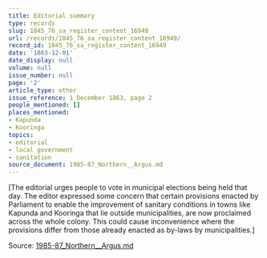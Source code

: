 ```yaml
---
title: Editorial summary
type: records
slug: 1845_76_sa_register_content_16949
url: /records/1845_76_sa_register_content_16949/
record_id: 1845_76_sa_register_content_16949
date: '1863-12-01'
date_display: null
volume: null
issue_number: null
page: '2'
article_type: other
issue_reference: 1 December 1863, page 2
people_mentioned: []
places_mentioned:
- Kapunda
- Kooringa
topics:
- editorial
- local government
- sanitation
source_document: 1985-87_Northern__Argus.md
---
```


[The editorial urges people to vote in municipal elections being held that day.  The editor expressed some concern that certain provisions enacted by Parliament to enable the improvement of sanitary conditions in towns like Kapunda and Kooringa that lie outside municipalities, are now proclaimed across the whole colony.  This could cause inconvenience where the provisions differ from those already enacted as by-laws by municipalities.]

Source: [1985-87_Northern__Argus.md](/downloads/markdown/1985-87_Northern__Argus.md)

